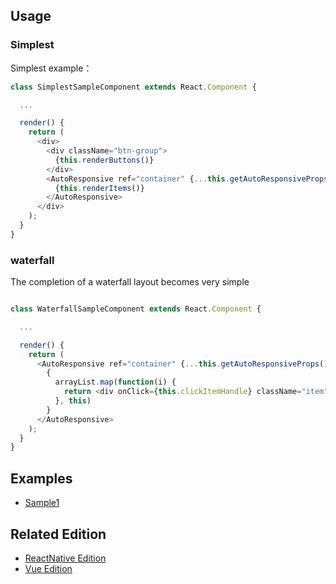 ## Usage

### Simplest

Simplest example：

```js
class SimplestSampleComponent extends React.Component {

  ...

  render() {
    return (
      <div>
        <div className="btn-group">
          {this.renderButtons()}
        </div>
        <AutoResponsive ref="container" {...this.getAutoResponsiveProps()}>
          {this.renderItems()}
        </AutoResponsive>
      </div>
    );
  }
}
```

### waterfall

The completion of a waterfall layout becomes very simple

```js

class WaterfallSampleComponent extends React.Component {

  ...

  render() {
    return (
      <AutoResponsive ref="container" {...this.getAutoResponsiveProps()}>
        {
          arrayList.map(function(i) {
            return <div onClick={this.clickItemHandle} className="item" style={this.state.styleList[i]}>{i}</div>;
          }, this)
        }
      </AutoResponsive>
    );
  }
}

```

## Examples

- [Sample1](./examples)

## Related Edition

- [ReactNative Edition](//github.com/xudafeng/autoresponsive_react_native_sample)
- [Vue Edition](//github.com/xudafeng/autoresponsive-vue)

